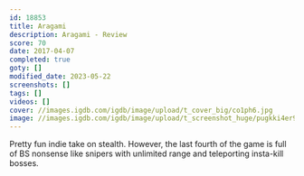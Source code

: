 ```yaml
---
id: 18853
title: Aragami
description: Aragami - Review
score: 70
date: 2017-04-07
completed: true
goty: []
modified_date: 2023-05-22
screenshots: []
tags: []
videos: []
cover: //images.igdb.com/igdb/image/upload/t_cover_big/co1ph6.jpg
image: //images.igdb.com/igdb/image/upload/t_screenshot_huge/pugkki4er9lqdvwub1qm.jpg
---
```

Pretty fun indie take on stealth. However, the last fourth of the game is full of BS nonsense like snipers with unlimited range and teleporting insta-kill bosses.